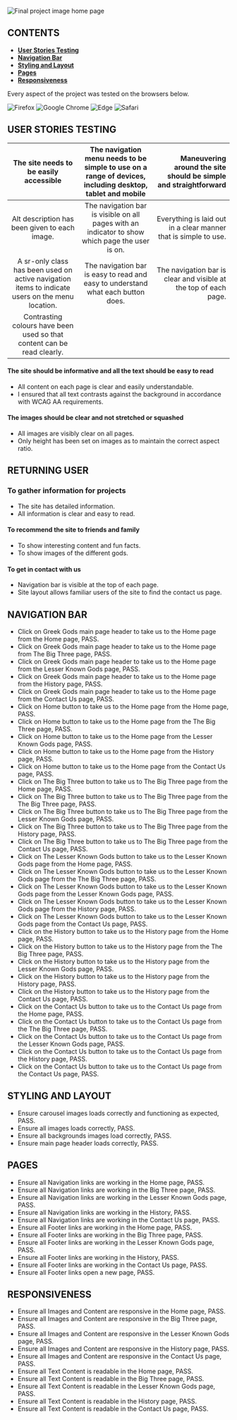 ![Final project image home page](assets/images/responsiveimages.jpg)

## CONTENTS

* [**User Stories Testing**](#user-stories-testing)
* [**Navigation Bar**](#navigation-bar)
* [**Styling and Layout**](#styling-and-layout)
* [**Pages**](#pages)
* [**Responsiveness**](#responsiveness)

Every aspect of the project was tested on the browsers below.

![Firefox](https://img.shields.io/badge/Firefox-FF7139?style=for-the-badge&logo=Firefox-Browser&logoColor=white)
![Google Chrome](https://img.shields.io/badge/Google%20Chrome-4285F4?style=for-the-badge&logo=GoogleChrome&logoColor=white)
![Edge](https://img.shields.io/badge/Edge-0078D7?style=for-the-badge&logo=Microsoft-edge&logoColor=white)
![Safari](https://img.shields.io/badge/Safari-000000?style=for-the-badge&logo=Safari&logoColor=white)

## USER STORIES TESTING

<div align="center">

| **The site needs to be easily accessible** | **The navigation menu needs to be simple to use on a range of devices, including desktop, tablet and mobile** | **Maneuvering around the site should be simple and straightforward** |
| :------------------------: | :-----------------------------: | ---------------: |
| Alt description has been given to each image. | The navigation bar is visible on all pages with an indicator to show which page the user is on. | Everything is laid out in a clear manner that is simple to use. |
| A sr-only class has been used on active navigation items to indicate users on the menu location. | The navigation bar is easy to read and easy to understand what each button does. | The navigation bar is clear and visible at the top of each page. |
| Contrasting colours have been used so that content can be read clearly. |

</div>

#### The site should be informative and all the text should be easy to read

* All content on each page is clear and easily understandable.
* I ensured that all text contrasts against the background in accordance with WCAG AA requirements.

#### The images should be clear and not stretched or squashed

* All images are visibly clear on all pages.
* Only height has been set on images as to maintain the correct aspect ratio.

## RETURNING USER

### To gather information for projects

* The site has detailed information.
* All information is clear and easy to read.

#### To recommend the site to friends and family

* To show interesting content and fun facts.
* To show images of the different gods.

#### To get in contact with us

* Navigation bar is visible at the top of each page.
* Site layout allows familiar users of the site to find the contact us page.

## NAVIGATION BAR

* Click on Greek Gods main page header to take us to the Home page from the Home page, PASS.
* Click on Greek Gods main page header to take us to the Home page from The Big Three page, PASS.
* Click on Greek Gods main page header to take us to the Home page from the Lesser Known Gods page, PASS.
* Click on Greek Gods main page header to take us to the Home page from the History page, PASS.
* Click on Greek Gods main page header to take us to the Home page from the Contact Us page, PASS.
* Click on Home button to take us to the Home page from the Home page, PASS.
* Click on Home button to take us to the Home page from the The Big Three page, PASS.
* Click on Home button to take us to the Home page from the Lesser Known Gods page, PASS.
* Click on Home button to take us to the Home page from the History page, PASS.
* Click on Home button to take us to the Home page from the Contact Us page, PASS.
* Click on The Big Three button to take us to The Big Three page from the Home page, PASS.
* Click on The Big Three button to take us to The Big Three page from the The Big Three page, PASS.
* Click on The Big Three button to take us to The Big Three page from the Lesser Known Gods page, PASS.
* Click on The Big Three button to take us to The Big Three page from the History page, PASS.
* Click on The Big Three button to take us to The Big Three page from the Contact Us page, PASS.
* Click on The Lesser Known Gods button to take us to the Lesser Known Gods page from the Home page, PASS.
* Click on The Lesser Known Gods button to take us to the Lesser Known Gods page from the The Big Three page, PASS.
* Click on The Lesser Known Gods button to take us to the Lesser Known Gods page from the Lesser Known Gods page, PASS.
* Click on The Lesser Known Gods button to take us to the Lesser Known Gods page from the History page, PASS.
* Click on The Lesser Known Gods button to take us to the Lesser Known Gods page from the Contact Us page, PASS.
* Click on the History button to take us to the History page from the Home page, PASS.
* Click on the History button to take us to the History page from the The Big Three page, PASS.
* Click on the History button to take us to the History page from the Lesser Known Gods page, PASS.
* Click on the History button to take us to the History page from the History page, PASS.
* Click on the History button to take us to the History page from the Contact Us page, PASS.
* Click on the Contact Us button to take us to the Contact Us page from the Home page, PASS.
* Click on the Contact Us button to take us to the Contact Us page from the The Big Three page, PASS.
* Click on the Contact Us button to take us to the Contact Us page from the Lesser Known Gods page, PASS.
* Click on the Contact Us button to take us to the Contact Us page from the History page, PASS.
* Click on the Contact Us button to take us to the Contact Us page from the Contact Us page, PASS.

## STYLING AND LAYOUT

* Ensure carousel images loads correctly and functioning as expected, PASS.
* Ensure all images loads correctly, PASS.
* Ensure all backgrounds images load correctly, PASS.
* Ensure main page header loads correctly, PASS.

## PAGES

* Ensure all Navigation links are working in the Home page, PASS.
* Ensure all Navigation links are working in the Big Three page, PASS.
* Ensure all Navigation links are working in the Lesser Known Gods page, PASS.
* Ensure all Navigation links are working in the History, PASS.
* Ensure all Navigation links are working in the Contact Us page, PASS.
* Ensure all Footer links are working in the Home page, PASS.
* Ensure all Footer links are working in the Big Three page, PASS.
* Ensure all Footer links are working in the Lesser Known Gods page, PASS.
* Ensure all Footer links are working in the History, PASS.
* Ensure all Footer links are working in the Contact Us page, PASS.
* Ensure all Footer links open a new page, PASS.

## RESPONSIVENESS

* Ensure all Images and Content are responsive in the Home page, PASS.
* Ensure all Images and Content are responsive in the Big Three page, PASS.
* Ensure all Images and Content are responsive in the Lesser Known Gods page, PASS.
* Ensure all Images and Content are responsive in the History page, PASS.
* Ensure all Images and Content are responsive in the Contact Us page, PASS.
* Ensure all Text Content is readable in the Home page, PASS.
* Ensure all Text Content is readable in the Big Three page, PASS.
* Ensure all Text Content is readable in the Lesser Known Gods page, PASS.
* Ensure all Text Content is readable in the History page, PASS.
* Ensure all Text Content is readable in the Contact Us page, PASS.
